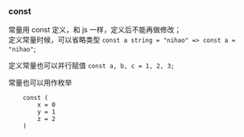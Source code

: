 ### const

常量用 const 定义，和 js 一样，定义后不能再做修改；  
定义常量时候，可以省略类型
`const a string = "nihao" => const a = "nihao"`;

定义常量也可以并行赋值
`const a, b, c = 1, 2, 3;`  

常量也可以用作枚举
```
    const (
        x = 0
        y = 1
        z = 2
    )
```  





